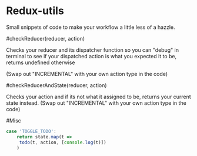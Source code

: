 # Redux-utils

Small snippets of code to make your workflow a little less of a hazzle.

#checkReducer(reducer, action)

Checks your reducer and its dispatcher function so you can "debug" in terminal
to see if your dispatched action is what you expected it to be, returns undefined otherwise

(Swap out "INCREMENTAL" with your own action type in the code)

#checkReducerAndState(reducer, action)

Checks your action and if its not what it assigned to be, returns your current state instead.
(Swap out "INCREMENTAL" with your own action type in the code)

#Misc

```javascript
case 'TOGGLE_TODO':
    return state.map(t =>
     todo(t, action, [console.log(t)])
    )
```
